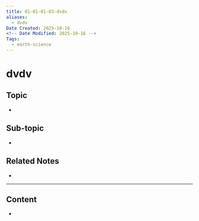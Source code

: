 ```yaml
---
title: 01-01-01-03-dvdv
aliases:
  - dvdv
Date Created: 2025-10-16
<!-- Date Modified: 2025-10-16 -->
Tags:
  - earth-science
---
```


# dvdv

## Topic

-

## Sub-topic

-

## Related Notes

-

---

## Content

-
